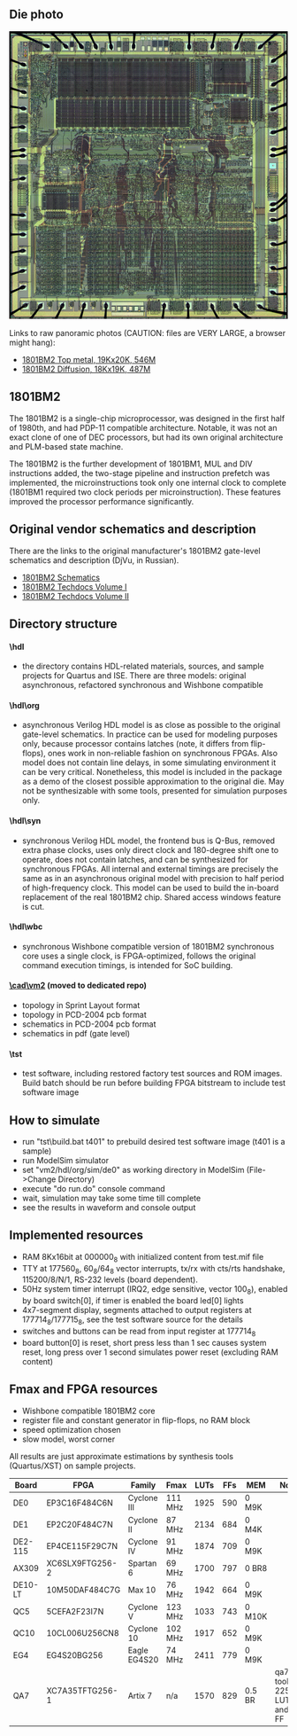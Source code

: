 ## Die photo

![Die photo](/vm2/img/vm2a.jpg)

Links to raw panoramic photos (CAUTION: files are VERY LARGE, a browser might hang):
- [1801BM2 Top metal, 19Kx20K, 546M](http://www.1801bm1.com/files/retro/1801/images/vm2a-met.jpg)
- [1801BM2 Diffusion, 18Kx19K, 487M](http://www.1801bm1.com/files/retro/1801/images/vm2a-dif.jpg)

## 1801BM2

The 1801BM2 is a single-chip microprocessor, was designed in the first half of 1980th, and
had PDP-11 compatible architecture. Notable, it was not an exact clone of one of 
DEC processors, but had its own original architecture and PLM-based state machine. 

The 1801BM2 is the further development of 1801BM1, MUL and DIV instructions added, the
two-stage pipeline and instruction prefetch was implemented, the microinstructions
took only one internal clock to complete (1801BM1 required two clock periods per
microinstruction). These features improved the processor performance significantly.

## Original vendor schematics and description
There are the links to the original manufacturer's 1801BM2 gate-level schematics and description (DjVu, in Russian).
- [1801BM2 Schematics](http://www.1801bm1.com/files/retro/1801/vm2/Doc/1801BM2_schematics.djvu)
- [1801BM2 Techdocs Volume I](http://www.1801bm1.com/files/retro/1801/vm2/Doc/1801BM2_description_vol1.djvu)
- [1801BM2 Techdocs Volume II](http://www.1801bm1.com/files/retro/1801/vm2/Doc/1801BM2_description_vol2.djvu)

## Directory structure
#### \hdl
- the directory contains HDL-related materials, sources, and sample projects for Quartus and ISE.
There are three models: original asynchronous, refactored synchronous and Wishbone compatible

#### \hdl\org
- asynchronous Verilog HDL model is as close as possible to the original gate-level schematics.
In practice can be used for modeling purposes only, because processor contains latches (note,
it differs from flip-flops), ones work in non-reliable fashion on synchronous FPGAs. Also model
does not contain line delays, in some simulating environment it can be very critical. Nonetheless,
this model is included in the package as a demo of the closest possible approximation to the original die.
May not be synthesizable with some tools, presented for simulation purposes only.

#### \hdl\syn
- synchronous Verilog HDL model, the frontend bus is Q-Bus, removed extra phase clocks, uses only
direct clock and 180-degree shift one to operate, does not contain latches, and can be synthesized
for synchronous FPGAs. All internal and external timings are precisely the same as in an asynchronous
original model with precision to half period of high-frequency clock. This model can be used
to build the in-board replacement of the real 1801BM2 chip. Shared access windows feature is cut.

#### \hdl\wbc
- synchronous Wishbone compatible version of 1801BM2 synchronous core uses a single clock,
is FPGA-optimized, follows the original command execution timings, is intended for SoC building.

#### [\cad\vm2](https://github.com/1801BM1/cad11/tree/master/vm2) (moved to dedicated repo)
- topology in Sprint Layout format
- topology in PCD-2004 pcb format
- schematics in PCD-2004 pcb format
- schematics in pdf (gate level)

#### \tst
- test software, including restored factory test sources and ROM images. Build batch should
be run before building FPGA bitstream to include test software image

## How to simulate
- run "tst\build.bat t401" to prebuild desired test software image (t401 is a sample)
- run ModelSim simulator
- set "vm2/hdl/org/sim/de0" as working directory in ModelSim (File->Change Directory)
- execute "do run.do" console command
- wait, simulation may take some time till complete
- see the results in waveform and console output

## Implemented resources
- RAM 8Kx16bit at 000000<sub>8</sub> with initialized content from test.mif file
- TTY at 177560<sub>8</sub>, 60<sub>8</sub>/64<sub>8</sub> vector interrupts, 
  tx/rx with cts/rts handshake, 115200/8/N/1, RS-232 levels (board dependent).
- 50Hz system timer interrupt (IRQ2, edge sensitive, vector 100<sub>8</sub>),
  enabled by board switch[0], if timer is enabled the board led[0] lights
- 4x7-segment display, segments attached to output registers at 177714<sub>8</sub>/177715<sub>8</sub>,
  see the test software source for the details
- switches and buttons can be read from input register at 177714<sub>8</sub>
- board button[0] is reset, short press less than 1 sec causes system reset, 
  long press over 1 second simulates power reset (excluding RAM content)

## Fmax and FPGA resources
- Wishbone compatible 1801BM2 core
- register file and constant generator in flip-flops, no RAM block
- speed optimization chosen
- slow model, worst corner

All results are just approximate estimations by synthesis tools (Quartus/XST) on sample
projects.

| Board   | FPGA            | Family       | Fmax    | LUTs | FFs  | MEM    | Notes |
|---------|-----------------|--------------|---------|------|------|--------|-------|
| DE0     | EP3C16F484C6N   | Cyclone III  | 111 MHz | 1925 | 590  | 0 M9K  | |
| DE1     | EP2C20F484C7N   | Cyclone II   | 87 MHz  | 2134 | 684  | 0 M4K  | |
| DE2-115 | EP4CE115F29C7N  | Cyclone IV   | 91 MHz  | 1874 | 709  | 0 M9K  | |
| AX309   | XC6SLX9FTG256-2 | Spartan 6    | 69 MHz  | 1700 | 797  | 0 BR8  | |
| DE10-LT | 10M50DAF484C7G  | Max 10       | 76 MHz  | 1942 | 664  | 0 M9K  | |
| QC5     | 5CEFA2F23I7N    | Cyclone V    | 123 MHz | 1033 | 743  | 0 M10K | |
| QC10    | 10CL006U256CN8  | Cyclone 10   | 102 MHz | 1917 | 652  | 0 M9K  | |
| EG4     | EG4S20BG256     | Eagle EG4S20 | 74 MHz  | 2411 | 779  | 0 M9K  | |
| QA7     | XC7A35TFTG256-1 | Artix 7      | n/a     | 1570 | 829  | 0.5 BR | qa7_ram took 2257 LUTs and 139 FF |
